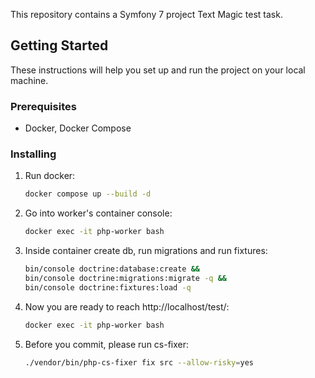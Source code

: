 This repository contains a Symfony 7 project Text Magic test task.
## Getting Started

These instructions will help you set up and run the project on your local machine.

### Prerequisites

- Docker, Docker Compose

### Installing

1. Run docker:

   ```bash
   docker compose up --build -d
   
2. Go into worker's container console:

   ```bash
   docker exec -it php-worker bash

3. Inside container create db, run migrations and run fixtures:
    ```bash
    bin/console doctrine:database:create &&
    bin/console doctrine:migrations:migrate -q &&
    bin/console doctrine:fixtures:load -q

4. Now you are ready to reach http://localhost/test/:

   ```bash
   docker exec -it php-worker bash

5. Before you commit, please run cs-fixer:

   ```bash
   ./vendor/bin/php-cs-fixer fix src --allow-risky=yes